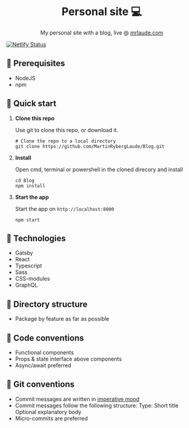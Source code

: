 <h1 align="center">
  Personal site 💻
</h1>
<p align="center">
  My personal site with a blog, live @ <a href="https://mrlaude.com">mrlaude.com</a>
</p>

[![Netlify Status](https://api.netlify.com/api/v1/badges/b6d4c287-70bc-4000-916d-54ba19cf5364/deploy-status)](https://app.netlify.com/sites/mrlaude/deploys)


## 📄 Prerequisites

- NodeJS
- npm

## 🚀 Quick start

1.  **Clone this repo**

    Use git to clone this repo, or download it.

    ```shell
    # Clone the repo to a local directory
    git clone https://github.com/MartinRybergLaude/Blog.git
    ```

2.  **Install**

    Open cmd, terminal or powershell in the cloned direcory and install

    ```shell
    cd Blog
    npm install
    ```

3.  **Start the app**

    Start the app on `http://localhost:8000`

    ```shell
    npm start
    ```

## 🧐 Technologies

- Gatsby
- React
- Typescript
- Sass
- CSS-modules
- GraphQL

## 📁 Directory structure

- Package by feature as far as possible

## 📑 Code conventions

- Functional components
- Props & state interface above components
- Async/await preferred

## 📑 Git conventions

- Commit messages are written in <a href="https://en.wikipedia.org/wiki/Imperative_mood">imperative mood</a>
- Commit messages follow the following structure:
  Type: Short title
  Optional explanatory body
- Micro-commits are preferred
